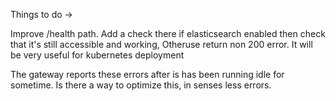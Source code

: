 Things to do ->

Improve /health path. Add a check there 
if elasticsearch enabled then check that it's still accessible and working, Otheruse return non 200 error. It will be very useful for kubernetes deployment

The gateway reports these errors after is has been running idle for sometime. Is there a way to optimize this, in senses less errors.

